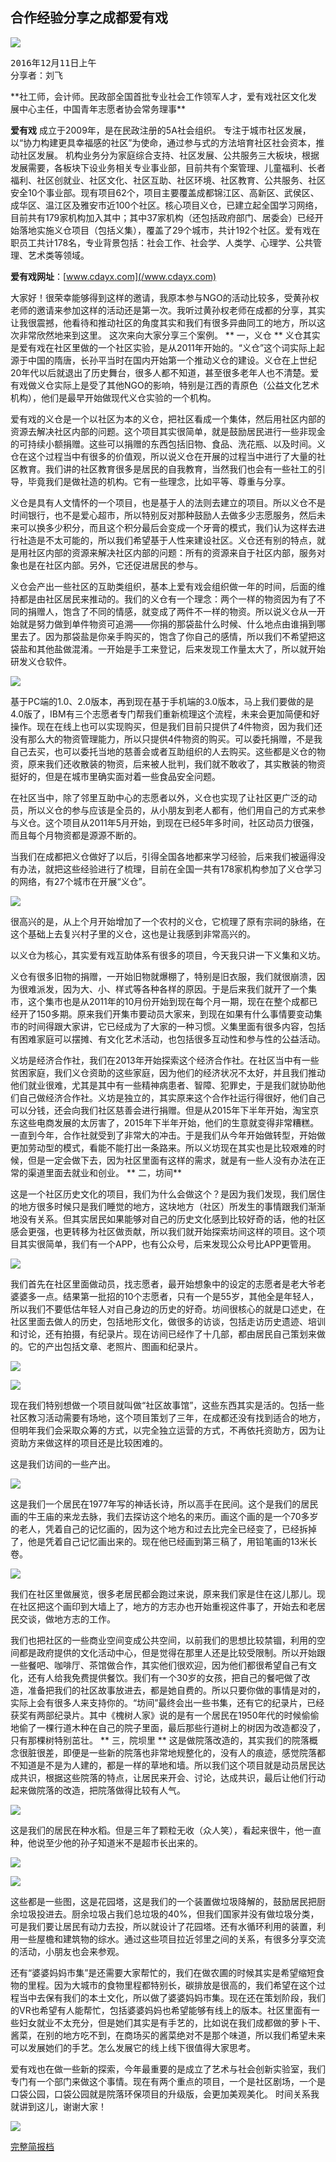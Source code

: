 ## 合作经验分享之成都爱有戏
![](/assets/5.4.1.jpg)

<pre>2016年12月11日上午
分享者：刘飞</pre>**社工师，会计师。民政部全国首批专业社会工作领军人才，爱有戏社区文化发展中心主任，中国青年志愿者协会常务理事**

**爱有戏** 成立于2009年，是在民政注册的5A社会组织。 专注于城市社区发展，以“协力构建更具幸福感的社区”为使命，通过参与式的方法培育社区社会资本，推动社区发展。 机构业务分为家庭综合支持、社区发展、公共服务三大板块，根据发展需要，各板块下设业务相关专业事业部，目前共有个案管理、儿童福利、长者福利、社区创就业、社区文化、社区互助、社区环境、社区教育、公共服务、社区安全10个事业部。现有项目62个，项目主要覆盖成都锦江区、高新区、武侯区、成华区、温江区及雅安市近100个社区。核心项目义仓，已建立起全国学习网络，目前共有179家机构加入其中；其中37家机构（还包括政府部门、居委会）已经开始落地实施义仓项目（包括义集），覆盖了29个城市，共计192个社区。爱有戏在职员工共计178名，专业背景包括：社会工作、社会学、人类学、心理学、公共管理、艺术类等领域。

**爱有戏网址**：[www.cdayx.com](/www.cdayx.com)

大家好！很荣幸能够得到这样的邀请，我原本参与NGO的活动比较多，受黄孙权老师的邀请来参加这样的活动还是第一次。我听过黄孙权老师在成都的分享，其实让我很震撼，他看待和推动社区的角度其实和我们有很多异曲同工的地方，所以这次非常欣然地来到这里。
这次来向大家分享三个案例。
**
一，义仓
**
义仓其实是爱有戏在社区里做的一个社区实验，是从2011年开始的。“义仓”这个词实际上起源于中国的隋唐，长孙平当时在国内开始第一个推动义仓的建设。义仓在上世纪20年代以后就退出了历史舞台，很多人都不知道，甚至很多老年人也不清楚。爱有戏做义仓实际上是受了其他NGO的影响，特别是江西的青原色（公益文化艺术机构），他们是最早开始做现代义仓实验的一个机构。

爱有戏的义仓是一个以社区为本的义仓，把社区看成一个集体，然后用社区内部的资源去解决社区内部的问题。这个项目其实很简单，就是鼓励居民进行一些非现金的可持续小额捐赠。这些可以捐赠的东西包括旧物、食品、洗花瓶、以及时间。义仓在这个过程当中有很多的价值观，所以说义仓在开展的过程当中进行了大量的社区教育。我们讲的社区教育很多是居民的自我教育，当然我们也会有一些社工的引导，毕竟我们是做社造的机构。它有一些理念，比如平等、尊重与分享。

义仓是具有人文情怀的一个项目，也是基于人的法则去建立的项目。所以义仓不是时间银行，也不是爱心超市，所以特别反对那种鼓励人去做多少志愿服务，然后未来可以换多少积分，而且这个积分最后会变成一个牙膏的模式，我们认为这样去进行社造是不太可能的，所以我们希望基于人性来建设社区。义仓还有别的特点，就是用社区内部的资源来解决社区内部的问题：所有的资源来自于社区内部，服务对象也是在社区内部。另外，它还促进居民的参与。

义仓会产出一些社区的互助类组织，基本上爱有戏会组织做一年的时间，后面的维持都是由社区居民来推动的。我们的义仓有一个理念：两个一样的物资因为有了不同的捐赠人，饱含了不同的情感，就变成了两件不一样的物资。所以说义仓从一开始就是努力做到单件物资可追溯——你捐的那袋盐什么时候、什么地点由谁捐到哪里去了。因为那袋盐是你亲手购买的，饱含了你自己的感情，所以我们不希望把这袋盐和其他盐做混淆。一开始是手工来登记，后来发现工作量太大了，所以就开始研发义仓软件。

![](/assets/5.4.3.jpg)



基于PC端的1.0、2.0版本，再到现在基于手机端的3.0版本，马上我们要做的是4.0版了，IBM有三个志愿者专门帮我们重新梳理这个流程，未来会更加简便和好操作。现在在线上也可以实现购买，但是我们目前只提供了4件物资，因为我们还没有那么大的物资管理能力，所以只提供4件物资的购买。可以委托捐赠，不是我自己去买，也可以委托当地的慈善会或者互助组织的人去购买。这些都是义仓的物资，原来我们还收散装的物资，后来被人批判，我们就不敢收了，其实散装的物资挺好的，但是在城市里确实面对着一些食品安全问题。

在社区当中，除了邻里互助中心的志愿者以外，义仓也实现了让社区更广泛的动员，所以义仓的参与应该是全员的，从小朋友到老人都有，他们用自己的方式来参与义仓。这个项目从2011年5月开始，到现在已经5年多时间，社区动员力很强，而且每个月物资都是源源不断的。

当我们在成都把义仓做好了以后，引得全国各地都来学习经验，后来我们被逼得没有办法，就把这些经验进行了梳理，目前在全国一共有178家机构参加了义仓学习的网络，有27个城市在开展“义仓”。

![](/assets/5.4.4.jpg)



很高兴的是，从上个月开始增加了一个农村的义仓，它梳理了原有宗祠的脉络，在这个基础上去复兴村子里的义仓，这也是让我感到非常高兴的。

以义仓为核心，其实爱有戏互助体系有很多的项目，今天我只讲一下义集和义坊。

义仓有很多旧物的捐赠，一开始旧物就爆棚了，特别是旧衣服，我们就很崩溃，因为很难派发，因为大、小、样式等各种各样的原因。于是后来我们就开了一个集市，这个集市也是从2011年的10月份开始到现在每个月一期，现在在整个成都已经开了150多期。原来我们开集市要动员大家来，到现在如果有什么事情要变动集市的时间得跟大家讲，它已经成为了大家的一种习惯。义集里面有很多内容，包括有困难家庭可以摆摊、有文化艺术活动，也包括很多互动性和参与性的公益活动。

义坊是经济合作社，我们在2013年开始探索这个经济合作社。在社区当中有一些贫困家庭，我们义仓资助的这些家庭，因为他们的经济状况不太好，并且我们推动他们就业很难，尤其是其中有一些精神病患者、智障、犯罪史，于是我们就协助他们自己做经济合作社。义坊是独立的，其实原来这个合作社运行得很好，他们自己可以分钱，还会向我们社区慈善会进行捐赠。但是从2015年下半年开始，淘宝京东这些电商发展的太厉害了，2015年下半年开始，他们的生意就变得非常糟糕。一直到今年，合作社就受到了非常大的冲击。于是我们从今年开始做转型，开始做更加劳动型的模式，看能不能打出一条路来。所以义坊现在其实也是比较艰难的时候，但是一定会做下去，因为社区里面有这样的需求，就是有一些人没有办法在正常的渠道里面去就业和创业。
**
二，坊间**

这是一个社区历史文化的项目，我们为什么会做这个？是因为我们发现，我们居住的地方很多时候只是我们睡觉的地方，这块地方（社区）所发生的事情跟我们渐渐地没有关系。但其实居民如果能够对自己的历史文化感到比较好奇的话，他的社区感会更强，也更转移为社区做贡献，所以我们就开始探索坊间这样的项目。这个项目其实很简单，我们有一个APP，也有公众号，后来发现公众号比APP更管用。

![](/assets/5.4.5.jpg)



我们首先在社区里面做动员，找志愿者，最开始想象中的设定的志愿者是老大爷老婆婆多一点。结果第一批招的10个志愿者，只有一个是55岁，其他全是年轻人，所以我们不要低估年轻人对自己身边的历史的好奇。坊间很核心的就是口述史，在社区里面去做人的历史，包括地形文化，做很多的访谈，包括走访历史遗迹、培训和讨论，还有拍摄，有纪录片。现在访间已经作了十几部，都由居民自己策划来做的。它的产出包括文章、老照片、图画和纪录片。

![](/assets/5.4.6.jpg)

![](/assets/5.4.7.jpg)


现在我们特别想做一个项目就叫做“社区故事馆”，这些东西其实是活的。包括一些社区教习活动需要有场地，这个项目策划了三年，在成都还没有找到适合的地方，但明年我们会采取众筹的方式，以完全独立运营的方式，不再依托资助方，因为让资助方来做这样的项目还是比较困难的。

这是我们访间的一些产出。

![](/assets/5.4.8.jpg)



这是我们一个居民在1977年写的神话长诗，所以高手在民间。这个是我们的居民画的牛王庙的来龙去脉，我们去探访这个地名的来历。画这个画的是一个70多岁的老人，凭着自己的记忆画的，因为这个地方和过去比完全已经变了，已经拆掉了，他是凭着自己记忆画出来的。现在他已经画到第三稿了，用铅笔画的13米长卷。


![](/assets/5.4.9.jpg)


我们在社区里做展览，很多老居民都会跑过来说，原来我们家是住在这儿那儿。现在社区把这个画印到大墙上了，地方的方志办也开始重视这件事了，开始去和老居民交谈，做地方志的工作。

我们也把社区的一些商业空间变成公共空间，以前我们的思想比较禁锢，利用的空间都是政府提供的文化活动中心，但是觉得在那里人还是比较受限制。所以开始跟一些餐吧、咖啡厅、茶馆做合作，其实他们很欢迎，因为他们都很希望自己有文化，还有人给我免费提供餐饮。我们有一个30岁的女孩，把自己的餐吧做了改造，准备把我们的社区故事放进去，都是她自费的。所以只要你做的事情是对的，实际上会有很多人来支持你的。“坊间”最终会出一些书集，还有它的纪录片，已经获奖有两部纪录片。其中《槐树人家》说的是有一个居民在1950年代的时候偷偷地偷了一棵行道木种在自己的院子里面，最后那些行道树上的树因为改造都没了，只有那棵树特别茁壮。
**
三，院坝里
**
这是做院落改造的，其实我们的院落概念很脏很差，即便是一些新的院落也非常地规整化的，没有人的痕迹，感觉院落都不知道是不是为人建的，都是一样的草地和墙。所以我们这个项目就是动员居民达成共识，根据这些院落的特点，让居民来开会、讨论，达成共识，最后让他们行动起来做院落的改造，把院落做得比较有人气。

![](/assets/5.4.10.jpg)



这是我们的居民在种水稻。但是三年了颗粒无收（众人笑），看起来很牛，他一直种，他说至少他的孙子知道米不是超市长出来的。

 ![](/assets/5.4.11.jpg)

![](/assets/5.4.12.jpg)



这些都是一些图，这是花园塔，这是我们的一个装置做垃圾降解的，鼓励居民把厨余垃圾投进去。厨余垃圾占我们总垃圾的40%，但我们国家并没有做垃圾分类，可是我们要让居民有动力去投，所以就设计了花园塔。还有水循环利用的装置，利用一些屋檐和建筑物的综水。通过这些项目拉近邻里之间的关系，有很多分享交流的活动，小朋友也会来参观。

还有“婆婆妈妈市集”是还需要大家帮忙的，我们在做农圃的时候其实是希望缩短食物的里程。因为大城市的食物里程都特别长，碳排放是很高的，我们希望在这个过程当中去保有我们的本土文化，所以做了婆婆妈妈市集。现在还在策划阶段，我们的VR也希望有人能帮忙，包括婆婆妈妈也希望能够有线上的版本。社区里面有一些妇女就业不太充分，但是她们其实是有手艺的，比如说在我们成都做的萝卜干、酱菜，在别的地方吃不到，在商场买的酱菜绝对不是那个味道，所以我们希望未来可以发展她们的手艺。怎么发展它的线上线下很值得大家思考。

爱有戏也在做一些新的探索，今年最重要的是成立了艺术与社会创新实验室，我们专门有一个部门来做这个事情。现在有两个重点的项目，一个是社区剧场，一个是口袋公园，口袋公园就是院落环保项目的升级版，会更加美观美化。
时间关系我就讲到这儿，谢谢大家！

![](/assets/5.4.13.jpg)

[完整简报档](https://www.slideshare.net/luruiyang/pptco-op-72701908)

